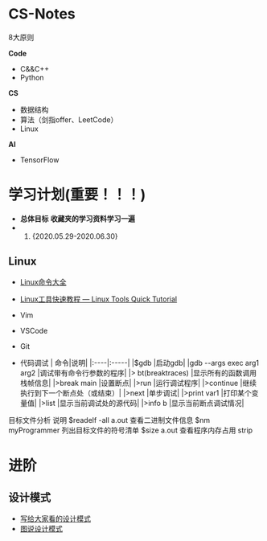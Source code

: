 # CS-Notes

8大原则

**Code**
- C&&C++
- Python

**CS**
- 数据结构
- 算法（剑指offer、LeetCode）
- Linux

**AI**
- TensorFlow

# 学习计划(重要！！！)

- **总体目标**
**收藏夹的学习资料学习一遍**
- 1. {2020.05.29-2020.06.30}


## Linux

- [Linux命令大全](https://man.linuxde.net)
- [Linux工具快速教程 — Linux Tools Quick Tutorial](https://linuxtools-rst.readthedocs.io/zh_CN/latest/index.html)

- Vim

- VSCode

- Git

- 代码调试
| 命令|说明|
|:----|:-----|
|$gdb <programmer>	|启动gdb|
|gdb --args exec arg1 arg2	|调试带有命令行参数的程序|
|> bt(breaktraces)	|显示所有的函数调用栈帧信息|
|>break main	|设置断点|
|>run	|运行调试程序|
|>continue	|继续执行到下一个断点处（或结束）|
|>next	|单步调试|
|>print var1	|打印某个变量值|
|>list	|显示当前调试处的源代码|
|>info b	|显示当前断点调试情况|


目标文件分析	说明
$readelf -all a.out	查看二进制文件信息
$nm myProgrammer	列出目标文件的符号清单
$size a.out	查看程序内存占用
strip	




# 进阶

## 设计模式
- [写给大家看的设计模式](https://segmentfault.com/a/1190000010706695)
- [图说设计模式](https://design-patterns.readthedocs.io/zh_CN/latest/index.html)




